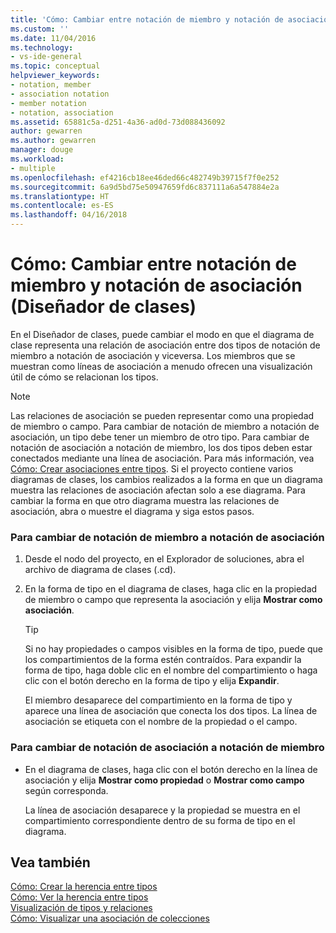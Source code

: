 ```yaml
---
title: 'Cómo: Cambiar entre notación de miembro y notación de asociación (Diseñador de clases) | Microsoft Docs'
ms.custom: ''
ms.date: 11/04/2016
ms.technology:
- vs-ide-general
ms.topic: conceptual
helpviewer_keywords:
- notation, member
- association notation
- member notation
- notation, association
ms.assetid: 65881c5a-d251-4a36-ad0d-73d088436092
author: gewarren
ms.author: gewarren
manager: douge
ms.workload:
- multiple
ms.openlocfilehash: ef4216cb18ee46ded66c482749b39715f7f0e252
ms.sourcegitcommit: 6a9d5bd75e50947659fd6c837111a6a547884e2a
ms.translationtype: HT
ms.contentlocale: es-ES
ms.lasthandoff: 04/16/2018
---
```

# <a name="how-to-change-between-member-notation-and-association-notation-class-designer"></a>Cómo: Cambiar entre notación de miembro y notación de asociación (Diseñador de clases)
En el Diseñador de clases, puede cambiar el modo en que el diagrama de clase representa una relación de asociación entre dos tipos de notación de miembro a notación de asociación y viceversa. Los miembros que se muestran como líneas de asociación a menudo ofrecen una visualización útil de cómo se relacionan los tipos.  
  
> [!NOTE]
>  Las relaciones de asociación se pueden representar como una propiedad de miembro o campo. Para cambiar de notación de miembro a notación de asociación, un tipo debe tener un miembro de otro tipo. Para cambiar de notación de asociación a notación de miembro, los dos tipos deben estar conectados mediante una línea de asociación. Para más información, vea [Cómo: Crear asociaciones entre tipos](how-to-create-associations-between-types.md). Si el proyecto contiene varios diagramas de clases, los cambios realizados a la forma en que un diagrama muestra las relaciones de asociación afectan solo a ese diagrama. Para cambiar la forma en que otro diagrama muestra las relaciones de asociación, abra o muestre el diagrama y siga estos pasos.  
  
### <a name="to-change-member-notation-to-association-notation"></a>Para cambiar de notación de miembro a notación de asociación  
  
1.  Desde el nodo del proyecto, en el Explorador de soluciones, abra el archivo de diagrama de clases (.cd).  
  
2.  En la forma de tipo en el diagrama de clases, haga clic en la propiedad de miembro o campo que representa la asociación y elija **Mostrar como asociación**.  
  
    > [!TIP]
    >  Si no hay propiedades o campos visibles en la forma de tipo, puede que los compartimientos de la forma estén contraídos. Para expandir la forma de tipo, haga doble clic en el nombre del compartimiento o haga clic con el botón derecho en la forma de tipo y elija **Expandir**.  
  
    El miembro desaparece del compartimiento en la forma de tipo y aparece una línea de asociación que conecta los dos tipos. La línea de asociación se etiqueta con el nombre de la propiedad o el campo.  
  
### <a name="to-change-association-notation-to-member-notation"></a>Para cambiar de notación de asociación a notación de miembro  
  
-   En el diagrama de clases, haga clic con el botón derecho en la línea de asociación y elija **Mostrar como propiedad** o **Mostrar como campo** según corresponda.  
  
     La línea de asociación desaparece y la propiedad se muestra en el compartimiento correspondiente dentro de su forma de tipo en el diagrama.  
  
## <a name="see-also"></a>Vea también
[Cómo: Crear la herencia entre tipos](how-to-create-inheritance-between-types.md)  
[Cómo: Ver la herencia entre tipos](how-to-view-inheritance-between-types.md)   
[Visualización de tipos y relaciones](viewing-types-and-relationships.md)   
[Cómo: Visualizar una asociación de colecciones](how-to-visualize-a-collection-association.md)
